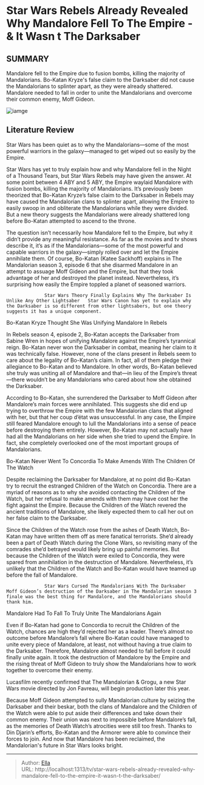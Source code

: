 # Star Wars Rebels Already Revealed Why Mandalore Fell To The Empire - &amp; It Wasn t The Darksaber


## SUMMARY 



  Mandalore fell to the Empire due to fusion bombs, killing the majority of Mandalorians.   Bo-Katan Kryze&#39;s false claim to the Darksaber did not cause the Mandalorians to splinter apart, as they were already shattered.   Mandalore needed to fall in order to unite the Mandalorians and overcome their common enemy, Moff Gideon.  

![iamge](https://static1.srcdn.com/wordpress/wp-content/uploads/2024/01/star-wars-rebels-mandalore-purge-real-reason-not-darksaber.JPG)

## Literature Review
Star Wars has been quiet as to why the Mandalorians—some of the most powerful warriors in the galaxy—managed to get wiped out so easily by the Empire.




Star Wars has yet to truly explain how and why Mandalore fell in the Night of a Thousand Tears, but Star Wars Rebels may have given the answer. At some point between 4 ABY and 5 ABY, the Empire waylaid Mandalore with fusion bombs, killing the majority of Mandalorians. It’s previously been theorized that Bo-Katan Kryze’s false claim to the Darksaber in Rebels may have caused the Mandalorian clans to splinter apart, allowing the Empire to easily swoop in and obliterate the Mandalorians while they were divided. But a new theory suggests the Mandalorians were already shattered long before Bo-Katan attempted to ascend to the throne.




The question isn’t necessarily how Mandalore fell to the Empire, but why it didn’t provide any meaningful resistance. As far as the movies and tv shows describe it, it’s as if the Mandalorians—some of the most powerful and capable warriors in the galaxy—simply rolled over and let the Empire annihilate them. Of course, Bo-Katan (Katee Sackhoff) explains in The Mandalorian season 3, episode 6 that she disarmed Mandalore in an attempt to assuage Moff Gideon and the Empire, but that they took advantage of her and destroyed the planet instead. Nevertheless, it’s surprising how easily the Empire toppled a planet of seasoned warriors.

                  Star Wars Theory Finally Explains Why The Darksaber Is Unlike Any Other Lightsaber   Star Wars Canon has yet to explain why the Darksaber is so different from other lightsabers, but one theory suggests it has a unique component.    


 Bo-Katan Kryze Thought She Was Unifying Mandalore In Rebels 
         




In Rebels season 4, episode 2, Bo-Katan accepts the Darksaber from Sabine Wren in hopes of unifying Mandalore against the Empire’s tyrannical reign. Bo-Katan never won the Darksaber in combat, meaning her claim to it was technically false. However, none of the clans present in Rebels seem to care about the legality of Bo-Katan’s claim. In fact, all of them pledge their allegiance to Bo-Katan and to Mandalore. In other words, Bo-Katan believed she truly was uniting all of Mandalore and that—in lieu of the Empire’s threat—there wouldn’t be any Mandalorians who cared about how she obtained the Darksaber.

According to Bo-Katan, she surrendered the Darksaber to Moff Gideon after Mandalore’s main forces were annihilated. This suggests she did end up trying to overthrow the Empire with the few Mandalorian clans that aligned with her, but that her coup d’état was unsuccessful. In any case, the Empire still feared Mandalore enough to lull the Mandalorians into a sense of peace before destroying them entirely. However, Bo-Katan may not actually have had all the Mandalorians on her side when she tried to upend the Empire. In fact, she completely overlooked one of the most important groups of Mandalorians.






 Bo-Katan Never Went To Concordia To Make Amends With The Children Of The Watch 
          

Despite reclaiming the Darksaber for Mandalore, at no point did Bo-Katan try to recruit the estranged Children of the Watch on Concordia. There are a myriad of reasons as to why she avoided contacting the Children of the Watch, but her refusal to make amends with them may have cost her the fight against the Empire. Because the Children of the Watch revered the ancient traditions of Mandalore, she likely expected them to call her out on her false claim to the Darksaber.

Since the Children of the Watch rose from the ashes of Death Watch, Bo-Katan may have written them off as mere fanatical terrorists. She’d already been a part of Death Watch during the Clone Wars, so revisiting many of the comrades she’d betrayed would likely bring up painful memories. But because the Children of the Watch were exiled to Concordia, they were spared from annihilation in the destruction of Mandalore. Nevertheless, it’s unlikely that the Children of the Watch and Bo-Katan would have teamed up before the fall of Mandalore.




                  Star Wars Cursed The Mandalorians With The Darksaber   Moff Gideon’s destruction of the Darksaber in The Mandalorian season 3 finale was the best thing for Mandalore, and the Mandalorians should thank him.    



 Mandalore Had To Fall To Truly Unite The Mandalorians Again 
          

Even if Bo-Katan had gone to Concordia to recruit the Children of the Watch, chances are high they’d rejected her as a leader. There’s almost no outcome before Mandalore’s fall where Bo-Katan could have managed to unite every piece of Mandalore, at least, not without having a true claim to the Darksaber. Therefore, Mandalore almost needed to fall before it could finally unite again. It took the destruction of Mandalore by the Empire and the rising threat of Moff Gideon to truly show the Mandalorians how to work together to overcome their enemy.






Lucasfilm recently confirmed that The Mandalorian &amp; Grogu, a new Star Wars movie directed by Jon Favreau, will begin production later this year.




Because Moff Gideon attempted to sully Mandalorian culture by seizing the Darksaber and their beskar, both the clans of Mandalore and the Children of the Watch were able to put aside their differences and take down their common enemy. Their union was next to impossible before Mandalore’s fall, as the memories of Death Watch’s atrocities were still too fresh. Thanks to Din Djarin’s efforts, Bo-Katan and the Armorer were able to convince their forces to join. And now that Mandalore has been reclaimed, the Mandalorian&#39;s future in Star Wars looks bright.



---

> Author: [Ella](https://instagram.hk.cn/)  
> URL: http://localhost:1313/tv/star-wars-rebels-already-revealed-why-mandalore-fell-to-the-empire-it-wasn-t-the-darksaber/  

